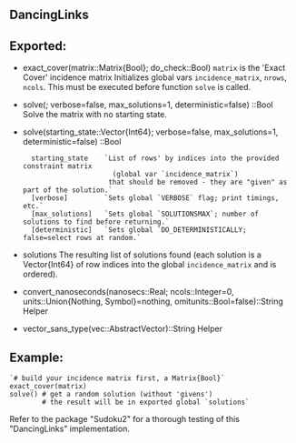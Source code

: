 ## DancingLinks
## Exported:
+ exact_cover(matrix::Matrix{Bool}; do_check::Bool) 
        `matrix` is the 'Exact Cover' incidence matrix
        Initializes global vars `incidence_matrix`, `nrows`, `ncols`.
        This must be executed before function `solve` is called.
    
+ solve(; verbose=false, max_solutions=1, deterministic=false) ::Bool
        Solve the matrix with no starting state.
 
+ solve(starting_state::Vector{Int64}; verbose=false, max_solutions=1, deterministic=false) ::Bool

        starting_state    `List of rows' by indices into the provided constraint matrix 
                            (global var `incidence_matrix`)
                           that should be removed - they are "given" as part of the solution.`
        [verbose]         `Sets global `VERBOSE` flag; print timings, etc.`
        [max_solutions]   `Sets global `SOLUTIONSMAX`; number of solutions to find before returning.`
        [deterministic]   `Sets global `DO_DETERMINISTICALLY; false=select rows at random.`
        
+ solutions
        The resulting list of solutions found (each solution is a Vector{Int64} of row indices into the global
        `incidence_matrix` and is ordered).

+ convert_nanoseconds(nanosecs::Real; ncols::Integer=0, units::Union{Nothing, Symbol}=nothing, omitunits::Bool=false)::String
        Helper
+ vector_sans_type(vec::AbstractVector)::String
        Helper
## Example:
    `# build your incidence matrix first, a Matrix{Bool}`
    exact_cover(matrix)
    solve() # get a random solution (without 'givens')
            # the result will be in exported global `solutions`

Refer to the package "Sudoku2" for a thorough testing of this "DancingLinks" implementation.
